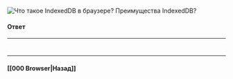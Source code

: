 ![Что такое IndexedDB в браузере? Преимущества IndexedDB?](https://youtu.be/V-m0sQ-hW58?t=653)

#### Ответ


___
#

___

#### [[000 Browser|Назад]]